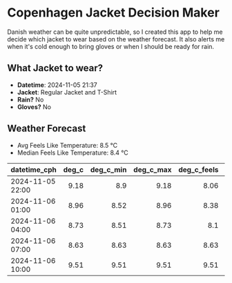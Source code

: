 
# Copenhagen Jacket Decision Maker

Danish weather can be quite unpredictable, so I created this app to help me decide which jacket to wear based on the weather forecast. 
It also alerts me when it's cold enough to bring gloves or when I should be ready for rain.

## What Jacket to wear?

- **Datetime**: 2024-11-05 21:37
- **Jacket**: Regular Jacket and T-Shirt
- **Rain?** No
- **Gloves?** No

## Weather Forecast
- Avg Feels Like Temperature: 8.5 °C
- Median Feels Like Temperature: 8.4 °C

| datetime_cph     |   deg_c |   deg_c_min |   deg_c_max |   deg_c_feels | weather   | wind   | rain   |
|:-----------------|--------:|------------:|------------:|--------------:|:----------|:-------|:-------|
| 2024-11-05 22:00 |    9.18 |        8.9  |        9.18 |          8.06 | Clouds    | Low    | None   |
| 2024-11-06 01:00 |    8.96 |        8.52 |        8.96 |          8.38 | Clouds    | Low    | None   |
| 2024-11-06 04:00 |    8.73 |        8.51 |        8.73 |          8.1  | Clouds    | Low    | None   |
| 2024-11-06 07:00 |    8.63 |        8.63 |        8.63 |          8.63 | Clouds    | Low    | None   |
| 2024-11-06 10:00 |    9.51 |        9.51 |        9.51 |          9.51 | Clouds    | Low    | None   |
        